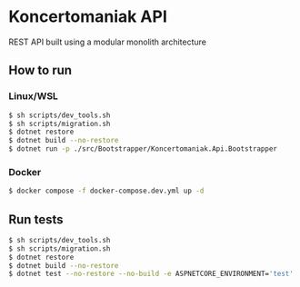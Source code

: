 # Koncertomaniak API

REST API built using a modular monolith architecture

## How to run

### Linux/WSL

```bash
$ sh scripts/dev_tools.sh
$ sh scripts/migration.sh
$ dotnet restore
$ dotnet build --no-restore
$ dotnet run -p ./src/Bootstrapper/Koncertomaniak.Api.Bootstrapper
```

### Docker

```bash
$ docker compose -f docker-compose.dev.yml up -d
```

## Run tests

```bash
$ sh scripts/dev_tools.sh
$ sh scripts/migration.sh
$ dotnet restore
$ dotnet build --no-restore
$ dotnet test --no-restore --no-build -e ASPNETCORE_ENVIRONMENT='test'
```